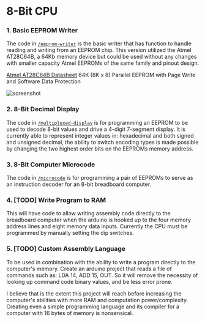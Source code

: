 # 8-Bit CPU

### 1. Basic EEPROM Writer

The code in [`/eeprom-writer`](/eeprom-writer) is the basic writer that has function to handle reading and writing from an EEPROM chip. This version utilized the Atmel AT28C64B, a 64Kb memory device but could be used without any changes with smaller capacity Atmel EEPROMs of the same family and pinout design.

[Atmel AT28C64B Datasheet](http://ww1.microchip.com/downloads/en/DeviceDoc/doc0270.pdf)
64K (8K x 8) Parallel EEPROM with Page Write and Software Data Protection

![screenshot](https://github.com/mic-max/eeprom-writer/blob/master/pinout.png)

### 2. 8-Bit Decimal Display

The code in [`/multiplexed-display`](/multiplexed-display) is for programming an EEPROM to be used to decode 8-bit values and drive a 4-digit 7-segment display. It is currently able to represent integer values in: hexadecimal and both signed and unsigned decimal, the ability to switch encoding types is made possible by changing the two highest order bits on the EEPROMs memory address.

### 3. 8-Bit Computer Microcode

The code in [`/microcode`](/microcode) is for programming a pair of EEPROMs to serve as an instruction decoder for an 8-bit breadboard computer.

### 4. [TODO] Write Program to RAM

This will have code to allow writing assembly code directly to the breadboard computer when the arduino is hooked up to the four memory address lines and eight memory data inputs. Currently the CPU must be programmed by manually setting the dip switches.

### 5. [TODO] Custom Assembly Language

To be used in combination with the ability to write a program directly to the computer's memory. Create an arduino project that reads a file of commands such as: LDA 14, ADD 15, OUT. So it will remove the necessity of looking up command code binary values, and be less error prone.

I believe that is the extent this project will reach before increasing the computer's abilities with more RAM and computation power/complexity. Creating even a simple programming language and its compiler for a computer with 16 bytes of memory is nonsensical.
